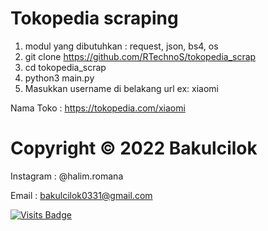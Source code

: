 # Tokopedia scraping
1. modul yang dibutuhkan : request, json, bs4, os
1. git clone https://github.com/RTechnoS/tokopedia_scrap
2. cd tokopedia_scrap
3. python3 main.py
4. Masukkan username di belakang url ex: xiaomi

Nama Toko : https://tokopedia.com/xiaomi
   
   
# Copyright © 2022 Bakulcilok
Instagram : @halim.romana

Email : bakulcilok0331@gmail.com

[![Visits Badge](https://badges.pufler.dev/visits/RTechnoS/tokopedia_scrap?style=for-the-badge&color=blue)](https://github.com/bakulcilok)
